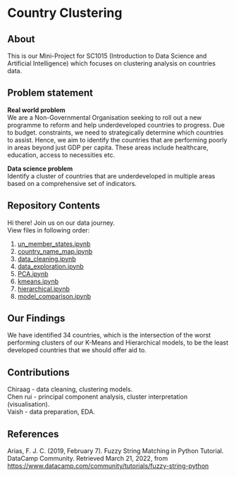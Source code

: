 # Country Clustering

## About
This is our Mini-Project for SC1015 (Introduction to Data Science and Artificial Intelligence) which focuses on clustering analysis on countries data.  

## Problem statement

<b>Real world problem</b><br>
We are a Non-Governmental Organisation seeking to roll out a new programme to reform and help underdeveloped countries to progress.  Due to budget. constraints, we need to strategically determine which countries to assist. Hence, we aim to identify the countries that are performing poorly in areas beyond just GDP per capita. These areas include healthcare, education, access to necessities etc.  

<b>Data science problem</b><br>
Identify a cluster of countries that are underdeveloped in multiple areas based on a comprehensive set of indicators.  

## Repository Contents
Hi there! Join us on our data journey.  
View files in following order:

1. [un_member_states.ipynb](https://github.com/Snail664/country-clustering/blob/main/un_member_states.ipynb)
2. [country_name_map.ipynb](https://github.com/Snail664/country-clustering/blob/main/country_name_map.ipynb)
3. [data_cleaning.ipynb](https://github.com/Snail664/country-clustering/blob/main/data_cleaning.ipynb)
4. [data_exploration.ipynb](https://github.com/Snail664/country-clustering/blob/main/data_exploration.ipynb)
5. [PCA.ipynb](https://github.com/Snail664/country-clustering/blob/main/PCA.ipynb)
6. [kmeans.ipynb](https://github.com/Snail664/country-clustering/blob/main/kmeans.ipynb)
7. [hierarchical.ipynb](https://github.com/Snail664/country-clustering/blob/main/hierarchical.ipynb)
8. [model_comparison.ipynb](https://github.com/Snail664/country-clustering/blob/main/model_comparison.ipynb)

## Our Findings
We have identified 34 countries, which is the intersection of the worst performing clusters of our K-Means and Hierarchical models, to be the least   developed countries that we should offer aid to.


## Contributions
Chiraag     - data cleaning, clustering models.  
Chen rui    - principal component analysis, cluster interpretation (visualisation).   
Vaish       - data preparation, EDA. 

## References
Arias, F. J. C. (2019, February 7). Fuzzy String Matching in Python Tutorial. DataCamp Community. Retrieved March 21, 2022, from
    https://www.datacamp.com/community/tutorials/fuzzy-string-python
